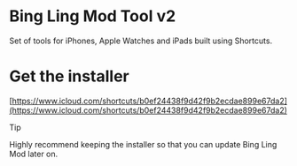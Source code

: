 # Bing Ling Mod Tool v2
Set of tools for iPhones, Apple Watches and iPads built using Shortcuts.

# Get the installer
[https://www.icloud.com/shortcuts/b0ef24438f9d42f9b2ecdae899e67da2](https://www.icloud.com/shortcuts/b0ef24438f9d42f9b2ecdae899e67da2)
> [!TIP]
> Highly recommend keeping the installer so that you can update Bing Ling Mod later on.
